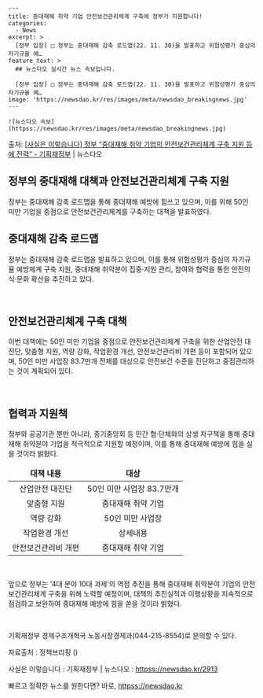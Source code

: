     ---
    title: 중대재해 취약 기업 안전보건관리체계 구축에 정부가 지원합니다!
    categories:
      - News
    excerpt: >
      [정부 입장] □ 정부는 중대재해 감축 로드맵(22. 11. 30)을 발표하고 위험성평가 중심의 자기규율 예…
    feature_text: >
      ## 뉴스다오 실시간 뉴스 속보입니다.
    
      [정부 입장] □ 정부는 중대재해 감축 로드맵(22. 11. 30)을 발표하고 위험성평가 중심의 자기규율 예…
    image: 'https://newsdao.kr/res/images/meta/newsdao_breakingnews.jpg'
    ---
    
    ![뉴스다오 속보](httpss://newsdao.kr/res/images/meta/newsdao_breakingnews.jpg)

<p>출처: <a href="httpss://newsdao.kr/2913" rel="dofollow">[사실은 이렇습니다] 정부 “중대재해 취약 기업의 안전보건관리체계 구축 지원 등에 전력” - 기획재정부</a> | 뉴스다오</p>

<h2>정부의 중대재해 대책과 안전보건관리체계 구축 지원</h2>

<p data-ke-size="size16">정부는 중대재해 감축 로드맵을 통해 중대재해 예방에 힘쓰고 있으며, 이를 위해 50인 미만 기업을 중점으로 안전보건관리체계를 구축하는 대책을 발표하였다.</p>

<h2 data-ke-size="size26">중대재해 감축 로드맵</h2>

<p data-ke-size="size16">정부는 중대재해 감축 로드맵을 발표하고 있으며, 이를 통해 위험성평가 중심의 자기규율 예방체계 구축 지원, 중대재해 취약분야 집중·지원 관리, 참여와 협력을 통한 안전의식·문화 확산을 추진하고 있다.</p>

<p data-ke-size="size16">&nbsp;</p>

<h2 data-ke-size="size26">안전보건관리체계 구축 대책</h2>

<p data-ke-size="size16">이번 대책에는 50인 미만 기업을 중점으로 안전보건관리체계 구축을 위한 산업안전 대진단, 맞춤형 지원, 역량 강화, 작업환경 개선, 안전보건관리비 개편 등이 포함되어 있으며, 50인 미만 사업장 83.7만개 전체를 대상으로 안전보건 수준을 진단하고 중점관리하는 것이 계획되어 있다.</p>

<p data-ke-size="size16">&nbsp;</p>

<h2 data-ke-size="size26">협력과 지원책</h2>

<p data-ke-size="size16">정부와 공공기관 뿐만 아니라, 중기중앙회 등 민간 협·단체와의 상생 자구책을 통해 중대재해 취약분야 기업을 적극적으로 지원할 예정이며, 이를 통해 중대재해 예방에 힘을 실을 것이라 밝혔다.</p>

<table>
	<thead>
		<tr>
			<td style="text-align: center; height: 17px;"><b>대책 내용</b></td>
			<td style="text-align: center; height: 17px;"><b>대상</b></td>
		</tr>
	</thead>
	<tbody>
		<tr>
			<td style="text-align: center; height: 17px;">산업안전 대진단</td>
			<td style="text-align: center; height: 17px;">50인 미만 사업장 83.7만개</td>
		</tr>
		<tr>
			<td style="text-align: center; height: 17px;">맞춤형 지원</td>
			<td style="text-align: center; height: 17px;">중대재해 취약 기업</td>
		</tr>
		<tr>
			<td style="text-align: center; height: 17px;">역량 강화</td>
			<td style="text-align: center; height: 17px;">50인 미만 사업장</td>
		</tr>
		<tr>
			<td style="text-align: center; height: 17px;">작업환경 개선</td>
			<td style="text-align: center; height: 17px;">상세내용</td>
		</tr>
		<tr>
			<td style="text-align: center; height: 17px;">안전보건관리비 개편</td>
			<td style="text-align: center; height: 17px;">중대재해 취약 기업</td>
		</tr>
	</tbody>
</table>

<p data-ke-size="size16">&nbsp;</p>

<p data-ke-size="size16">앞으로 정부는 '4대 분야 10대 과제'의 역점 추진을 통해 중대재해 취약분야 기업의 안전보건관리체계 구축을 위해 노력할 예정이며, 대책의 추진실적과 이행상황을 지속적으로 점검하고 보완하여 중대재해 예방에 힘을 쏟을 것이라 밝혔다.</p>

<p data-ke-size="size16">&nbsp;</p>

<p data-ke-size="size16">기획재정부 경제구조개혁국 노동시장경제과(044-215-8554)로 문의할 수 있다.</p>

<p data-ke-size="size16">자료출처 : 정책브리핑 ()</p>

<p data-ke-size="size16">사실은 이렇습니다 : 기획재정부 | 뉴스다오 : <a href="httpss://newsdao.kr/2913">httpss://newsdao.kr/2913</a></p> 

빠르고 정확한 뉴스를 원한다면? 바로, <a href="httpss://newsdao.kr" rel="dofollow">httpss://newsdao.kr</a>


    